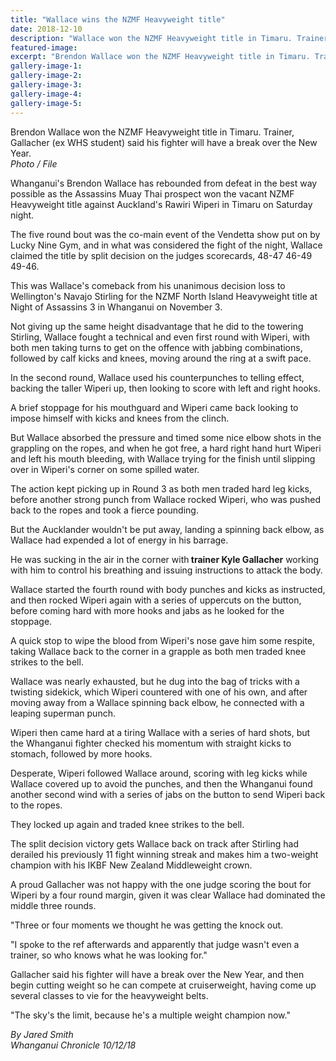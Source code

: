 ```yaml
---
title: "Wallace wins the NZMF Heavyweight title"
date: 2018-12-10
description: "Wallace won the NZMF Heavyweight title in Timaru. Trainer, Gallacher said his fighter will have a break over the New Year..."
featured-image: 
excerpt: "Brendon Wallace won the NZMF Heavyweight title in Timaru. Trainer, Gallacher said his fighter will have a break over the New Year."
gallery-image-1: 
gallery-image-2: 
gallery-image-3: 
gallery-image-4: 
gallery-image-5: 
---
```


<p>Brendon Wallace won the NZMF Heavyweight title in Timaru. Trainer, Gallacher (ex WHS student) said his fighter will have a break over the New Year.<br /><em>Photo / File</em></p>
<p class="element element-paragraph">Whanganui's Brendon Wallace has rebounded from defeat in the best way possible as the Assassins Muay Thai prospect won the vacant NZMF Heavyweight title against Auckland's Rawiri Wiperi in Timaru on Saturday night.</p>
<p class="element element-paragraph">The five round bout was the co-main event of the Vendetta show put on by Lucky Nine Gym, and in what was considered the fight of the night, Wallace claimed the title by split decision on the judges scorecards, 48-47 46-49 49-46.</p>
<p class="element element-paragraph">This was Wallace's comeback from his unanimous decision loss to Wellington's Navajo Stirling for the NZMF North Island Heavyweight title at Night of Assassins 3 in Whanganui on November 3.</p>
<p class="element element-paragraph">Not giving up the same height disadvantage that he did to the towering Stirling, Wallace fought a technical and even first round with Wiperi, with both men taking turns to get on the offence with jabbing combinations, followed by calf kicks and knees, moving around the ring at a swift pace.</p>
<p class="element element-paragraph">In the second round, Wallace used his counterpunches to telling effect, backing the taller Wiperi up, then looking to score with left and right hooks.</p>
<p class="element element-paragraph">A brief stoppage for his mouthguard and Wiperi came back looking to impose himself with kicks and knees from the clinch.</p>
<p class="element element-paragraph">But Wallace absorbed the pressure and timed some nice elbow shots in the grappling on the ropes, and when he got free, a hard right hand hurt Wiperi and left his mouth bleeding, with Wallace trying for the finish until slipping over in Wiperi's corner on some spilled water.</p>
<p class="element element-paragraph">The action kept picking up in Round 3 as both men traded hard leg kicks, before another strong punch from Wallace rocked Wiperi, who was pushed back to the ropes and took a fierce pounding.</p>
<p class="element element-paragraph">But the Aucklander wouldn't be put away, landing a spinning back elbow, as Wallace had expended a lot of energy in his barrage.</p>
<p class="element element-paragraph">He was sucking in the air in the corner with<strong> trainer Kyle Gallacher</strong> working with him to control his breathing and issuing instructions to attack the body.</p>
<p class="element element-paragraph">Wallace started the fourth round with body punches and kicks as instructed, and then rocked Wiperi again with a series of uppercuts on the button, before coming hard with more hooks and jabs as he looked for the stoppage.</p>
<p class="element element-paragraph">A quick stop to wipe the blood from Wiperi's nose gave him some respite, taking Wallace back to the corner in a grapple as both men traded knee strikes to the bell.</p>
<p class="element element-paragraph">Wallace was nearly exhausted, but he dug into the bag of tricks with a twisting sidekick, which Wiperi countered with one of his own, and after moving away from a Wallace spinning back elbow, he connected with a leaping superman punch.</p>
<p class="element element-paragraph">Wiperi then came hard at a tiring Wallace with a series of hard shots, but the Whanganui fighter checked his momentum with straight kicks to stomach, followed by more hooks.</p>
<p class="element element-paragraph">Desperate, Wiperi followed Wallace around, scoring with leg kicks while Wallace covered up to avoid the punches, and then the Whanganui found another second wind with a series of jabs on the button to send Wiperi back to the ropes.</p>
<p class="element element-paragraph">They locked up again and traded knee strikes to the bell.</p>
<p class="element element-paragraph">The split decision victory gets Wallace back on track after Stirling had derailed his previously 11 fight winning streak and makes him a two-weight champion with his IKBF New Zealand Middleweight crown.</p>
<p class="element element-paragraph">A proud Gallacher was not happy with the one judge scoring the bout for Wiperi by a four round margin, given it was clear Wallace had dominated the middle three rounds.</p>
<p class="element element-paragraph">"Three or four moments we thought he was getting the knock out.</p>
<p class="element element-paragraph">"I spoke to the ref afterwards and apparently that judge wasn't even a trainer, so who knows what he was looking for."</p>
<p class="element element-paragraph">Gallacher said his fighter will have a break over the New Year, and then begin cutting weight so he can compete at cruiserweight, having come up several classes to vie for the heavyweight belts.</p>
<p class="element element-paragraph">"The sky's the limit, because he's a multiple weight champion now."</p>
<p class="element element-paragraph"><em>By Jared Smith</em><br /><em>Whanganui Chronicle 10/12/18</em></p>

